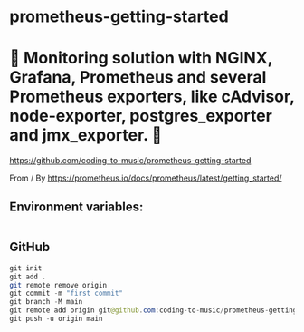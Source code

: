 # prometheus-getting-started

# 🚀 Monitoring solution with NGINX, Grafana, Prometheus and several Prometheus exporters, like cAdvisor, node-exporter, postgres_exporter and jmx_exporter. 🚀

https://github.com/coding-to-music/prometheus-getting-started

From / By https://prometheus.io/docs/prometheus/latest/getting_started/

## Environment variables:

```java

```

## GitHub

```java
git init
git add .
git remote remove origin
git commit -m "first commit"
git branch -M main
git remote add origin git@github.com:coding-to-music/prometheus-getting-started.git
git push -u origin main
```
